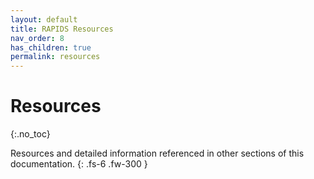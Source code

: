 ```yaml
---
layout: default
title: RAPIDS Resources
nav_order: 8
has_children: true
permalink: resources
---
```


# Resources
{:.no_toc}

Resources and detailed information referenced in other sections of this documentation.
{: .fs-6 .fw-300 }

